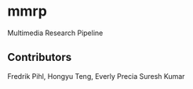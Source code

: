 # mmrp
Multimedia Research Pipeline 

## Contributors

Fredrik Pihl, Hongyu Teng, Everly Precia Suresh Kumar
